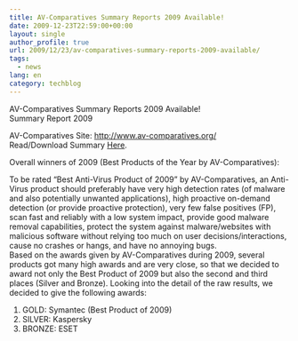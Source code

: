 ```yaml
---
title: AV-Comparatives Summary Reports 2009 Available!
date: 2009-12-23T22:59:00+00:00
layout: single
author_profile: true
url: 2009/12/23/av-comparatives-summary-reports-2009-available/
tags:
  - news
lang: en
category: techblog
---
```

AV-Comparatives Summary Reports 2009 Available!  
Summary Report 2009

AV-Comparatives Site: <http://www.av-comparatives.org/>  
Read/Download Summary [Here](http://docs.google.com/viewer?url=http://www.av-comparatives.org/images/stories/test/summary/summary2009.pdf).

Overall winners of 2009 (Best Products of the Year by AV-Comparatives):

To be rated “Best Anti-Virus Product of 2009” by AV-Comparatives, an Anti-Virus product should preferably have very high detection rates (of malware and also potentially unwanted applications), high proactive on-demand detection (or provide proactive protection), very few false positives (FP), scan fast and reliably with a low system impact, provide good malware removal capabilities, protect the system against malware/websites with malicious software without relying too much on user decisions/interactions, cause no crashes or hangs, and have no annoying bugs.  
Based on the awards given by AV-Comparatives during 2009, several products got many high awards and are very close, so that we decided to award not only the Best Product of 2009 but also the second and third places (Silver and Bronze). Looking into the detail of the raw results, we decided to give the following awards:

  1. GOLD: Symantec (Best Product of 2009) 
  2. SILVER: Kaspersky 
  3. BRONZE: ESET